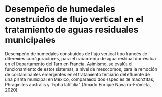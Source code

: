 # Desempeño de humedales construidos de flujo vertical en el tratamiento de aguas residuales municipales 

Desempeño de humedales construidos de flujo vertical tipo francés de diferentes configuraciones, para el tratamiento de agua residual doméstica en el Departamento del Tarn en Francia. Asimismo, se evalúa el funcionamiento de estos sistemas, a nivel de mesocomos, para la remoción de contaminantes emergentes en el tratamiento terciario del efluente de una planta municipal en México, comparando dos especies de macrófitas, Phragmites australis y Typha latifolia" (Amado Enrique Navarro-Frómeta, 2020).

